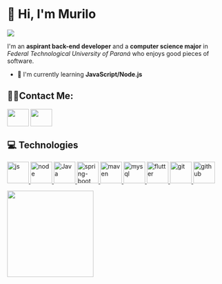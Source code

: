 <h1>👋 Hi, I'm Murilo</h1>  

![](https://komarev.com/ghpvc/?username=murilo-l1&color=blue&style=flat-square)

I'm an **aspirant back-end developer** and a **computer science major** in *Federal Technological University of Paraná* who enjoys good pieces of software.

- 🌱 I'm currently learning **JavaScript/Node.js**
 
<h2 align="left">🐱‍💻Contact Me:</h2>
<p align="left">
<a href="www.linkedin.com/in/murilo-lusvarghi-garcia-b021aa206" target="blank"><img align="center" src="https://cdn.jsdelivr.net/npm/simple-icons@3.0.1/icons/linkedin.svg" alt="" height="40" width="50" /></a>
<a href="mailto:murilolusvarghi@outlook.com" target="blank"><img align="center" src="https://cdn.jsdelivr.net/npm/simple-icons@3.0.1/icons/gmail.svg" alt="" height="40" width="50" /></a>
</p>

<h2 align="left">💻 Technologies </h2>
<p align="left"> 
<a href="https://github.com/murilo-l1/htpp-server-js" target="_blank"> <img src="https://cdn.jsdelivr.net/npm/simple-icons@3.0.1/icons/javascript.svg" alt="js" width="50" height="50"/> </a> 
<a href="https://github.com/murilo-l1/htpp-server-js" target="_blank"> <img src="https://cdn.jsdelivr.net/npm/simple-icons@3.0.1/icons/node-dot-js.svg" alt="node" width="50" height="50"/> </a> 
<a href="https://github.com/murilo-l1/spring-restapi-crud-employee" target="_blank"> <img src="https://cdn.jsdelivr.net/npm/simple-icons@3.0.1/icons/java.svg" alt="Java" width="50" height="50"/> </a> 
<a href="https://github.com/murilo-l1/spring-restapi-crud-employee" target="_blank"> <img src="https://cdn.jsdelivr.net/npm/simple-icons@3.0.1/icons/spring.svg" alt="spring-boot" width="50" height="50"/> </a> 
<a href="https://github.com/murilo-l1/spring-restapi-crud-employee" target="_blank"> <img src="https://cdn.jsdelivr.net/npm/simple-icons@3.0.1/icons/apachemaven.svg" alt="maven" width="50" height="50"/> </a> 
<a href="https://github.com/murilo-l1/spring-restapi-crud-employee" target="_blank"> <img src="https://cdn.jsdelivr.net/npm/simple-icons@3.0.1/icons/mysql.svg" alt="mysql" width="50" height="50"/> </a> 
<a href="https://github.com/murilo-l1/projeto-disp-moveis" target="_blank"> <img src="https://cdn.jsdelivr.net/npm/simple-icons@3.0.1/icons/flutter.svg" alt="flutter" width="50" height="50"/> </a> 
<a href="https://github.com/murilo-l1" target="_blank"> <img src="https://cdn.jsdelivr.net/npm/simple-icons@3.0.1/icons/git.svg" alt="git" width="50" height="50"/> </a> 
<a href="https://github.com/murilo-l1" target="_blank"> <img src="https://cdn.jsdelivr.net/npm/simple-icons@3.0.1/icons/github.svg" alt="github" width="50" height="50"/> </a> 

</p>

<a href="https://github.com/murilo-l1/http-server-js">
  <img height=200 align="center" src="https://github-readme-stats.vercel.app/api/top-langs?username=murilo-l1&layout=compact&langs_count=8&card_width=300" />
</a>

